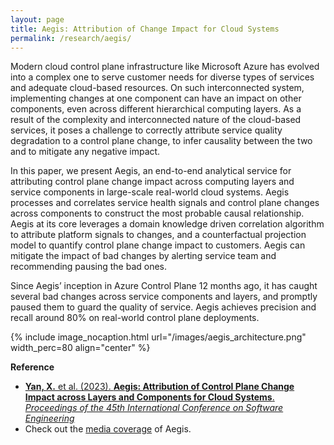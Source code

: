 ```yaml
---
layout: page
title: Aegis: Attribution of Change Impact for Cloud Systems
permalink: /research/aegis/
---
```


Modern cloud control plane infrastructure like Microsoft Azure has evolved into a complex one to serve customer needs for diverse types of services and adequate cloud-based resources. On such interconnected system, implementing changes at one component can have an impact on other components, even across different hierarchical computing layers. As a result of the complexity and interconnected nature of the cloud-based services, it poses a challenge to correctly attribute service quality degradation to a control plane change, to infer causality between the two and to mitigate any negative impact. 

In this paper, we present Aegis, an end-to-end analytical service for attributing control plane change impact across computing layers and service components in large-scale real-world cloud systems. Aegis processes and correlates service health signals and control plane changes across components to construct the most probable causal relationship. Aegis at its core leverages a domain knowledge driven correlation algorithm to attribute platform signals to changes, and a counterfactual projection model to quantify control plane change impact to customers. Aegis can mitigate the impact of bad changes by alerting service team and recommending pausing the bad ones. 

Since Aegis’ inception in Azure Control Plane 12 months ago, it has caught several bad changes across service components and layers, and promptly paused them to guard the quality of service. Aegis achieves precision and recall around 80% on real-world control plane deployments.

{% include image_nocaption.html url="/images/aegis_architecture.png" width_perc=80 align="center" %}

**Reference**<br/>
- [**Yan, X.** et al. (2023). **Aegis: Attribution of Control Plane Change Impact across Layers and Components for Cloud Systems**. *Proceedings of the 45th International Conference on Software Engineering*](https://www.microsoft.com/en-us/research/publication/aegis-attribution-of-control-plane-change-impact-across-layers-and-components-for-cloud-systems/)
- Check out the [media coverage](https://www.msra.cn/zh-cn/news/features/icse-2023) of Aegis.